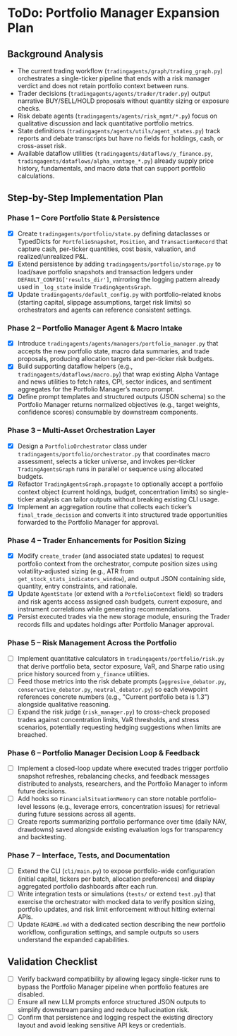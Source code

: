 # ToDo: Portfolio Manager Expansion Plan

## Background Analysis
- The current trading workflow (`tradingagents/graph/trading_graph.py`) orchestrates a single-ticker pipeline that ends with a risk manager verdict and does not retain portfolio context between runs.
- Trader decisions (`tradingagents/agents/trader/trader.py`) output narrative BUY/SELL/HOLD proposals without quantity sizing or exposure checks.
- Risk debate agents (`tradingagents/agents/risk_mgmt/*.py`) focus on qualitative discussion and lack quantitative portfolio metrics.
- State definitions (`tradingagents/agents/utils/agent_states.py`) track reports and debate transcripts but have no fields for holdings, cash, or cross-asset risk.
- Available dataflow utilities (`tradingagents/dataflows/y_finance.py`, `tradingagents/dataflows/alpha_vantage_*.py`) already supply price history, fundamentals, and macro data that can support portfolio calculations.

## Step-by-Step Implementation Plan

### Phase 1 – Core Portfolio State & Persistence
- [x] Create `tradingagents/portfolio/state.py` defining dataclasses or TypedDicts for `PortfolioSnapshot`, `Position`, and `TransactionRecord` that capture cash, per-ticker quantities, cost basis, valuation, and realized/unrealized P&L.
- [x] Extend persistence by adding `tradingagents/portfolio/storage.py` to load/save portfolio snapshots and transaction ledgers under `DEFAULT_CONFIG['results_dir']`, mirroring the logging pattern already used in `_log_state` inside `TradingAgentsGraph`.
- [x] Update `tradingagents/default_config.py` with portfolio-related knobs (starting capital, slippage assumptions, target risk limits) so orchestrators and agents can reference consistent settings.

### Phase 2 – Portfolio Manager Agent & Macro Intake
- [x] Introduce `tradingagents/agents/managers/portfolio_manager.py` that accepts the new portfolio state, macro data summaries, and trade proposals, producing allocation targets and per-ticker risk budgets.
- [x] Build supporting dataflow helpers (e.g., `tradingagents/dataflows/macro.py`) that wrap existing Alpha Vantage and news utilities to fetch rates, CPI, sector indices, and sentiment aggregates for the Portfolio Manager’s macro prompt.
- [x] Define prompt templates and structured outputs (JSON schema) so the Portfolio Manager returns normalized objectives (e.g., target weights, confidence scores) consumable by downstream components.

### Phase 3 – Multi-Asset Orchestration Layer
- [x] Design a `PortfolioOrchestrator` class under `tradingagents/portfolio/orchestrator.py` that coordinates macro assessment,
     selects a ticker universe, and invokes per-ticker `TradingAgentsGraph` runs in parallel or sequence using allocated budgets.
- [x] Refactor `TradingAgentsGraph.propagate` to optionally accept a portfolio context object (current holdings, budget, concentration limits) so single-ticker analysis can tailor outputs without breaking existing CLI usage.
- [x] Implement an aggregation routine that collects each ticker’s `final_trade_decision` and converts it into structured trade opportunities forwarded to the Portfolio Manager for approval.

### Phase 4 – Trader Enhancements for Position Sizing
- [x] Modify `create_trader` (and associated state updates) to request portfolio context from the orchestrator, compute position sizes using volatility-adjusted sizing (e.g., ATR from `get_stock_stats_indicators_window`), and output JSON containing side, quantity, entry constraints, and rationale.
- [x] Update `AgentState` (or extend with a `PortfolioContext` field) so traders and risk agents access assigned cash budgets, current exposure, and instrument correlations while generating recommendations.
- [x] Persist executed trades via the new storage module, ensuring the Trader records fills and updates holdings after Portfolio Manager approval.

### Phase 5 – Risk Management Across the Portfolio
- [ ] Implement quantitative calculators in `tradingagents/portfolio/risk.py` that derive portfolio beta, sector exposure, VaR, and Sharpe ratio using price history sourced from `y_finance` utilities.
- [ ] Feed those metrics into the risk debate prompts (`aggresive_debator.py`, `conservative_debator.py`, `neutral_debator.py`) so each viewpoint references concrete numbers (e.g., "Current portfolio beta is 1.3") alongside qualitative reasoning.
- [ ] Expand the risk judge (`risk_manager.py`) to cross-check proposed trades against concentration limits, VaR thresholds, and stress scenarios, potentially requesting hedging suggestions when limits are breached.

### Phase 6 – Portfolio Manager Decision Loop & Feedback
- [ ] Implement a closed-loop update where executed trades trigger portfolio snapshot refreshes, rebalancing checks, and feedback messages distributed to analysts, researchers, and the Portfolio Manager to inform future decisions.
- [ ] Add hooks so `FinancialSituationMemory` can store notable portfolio-level lessons (e.g., leverage errors, concentration issues) for retrieval during future sessions across all agents.
- [ ] Create reports summarizing portfolio performance over time (daily NAV, drawdowns) saved alongside existing evaluation logs for transparency and backtesting.

### Phase 7 – Interface, Tests, and Documentation
- [ ] Extend the CLI (`cli/main.py`) to expose portfolio-wide configuration (initial capital, tickers per batch, allocation preferences) and display aggregated portfolio dashboards after each run.
- [ ] Write integration tests or simulations (`tests/` or extend `test.py`) that exercise the orchestrator with mocked data to verify position sizing, portfolio updates, and risk limit enforcement without hitting external APIs.
- [ ] Update `README.md` with a dedicated section describing the new portfolio workflow, configuration settings, and sample outputs so users understand the expanded capabilities.

## Validation Checklist
- [ ] Verify backward compatibility by allowing legacy single-ticker runs to bypass the Portfolio Manager pipeline when portfolio features are disabled.
- [ ] Ensure all new LLM prompts enforce structured JSON outputs to simplify downstream parsing and reduce hallucination risk.
- [ ] Confirm that persistence and logging respect the existing directory layout and avoid leaking sensitive API keys or credentials.
